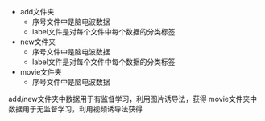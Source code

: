 - add文件夹
  - 序号文件中是脑电波数据
  - label文件是对每个文件中每个数据的分类标签
- new文件夹
  - 序号文件中是脑电波数据
  - label文件是对每个文件中每个数据的分类标签
- movie文件夹
  - 序号文件中是脑电波数据

add/new文件夹中数据用于有监督学习，利用图片诱导法，获得
movie文件夹中数据用于无监督学习，利用视频诱导法获得
  